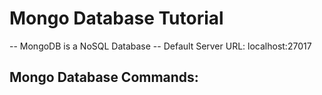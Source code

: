 # Mongo Database Tutorial
-- MongoDB is a NoSQL Database
-- Default Server URL: localhost:27017


## Mongo Database Commands:
```bash


```
